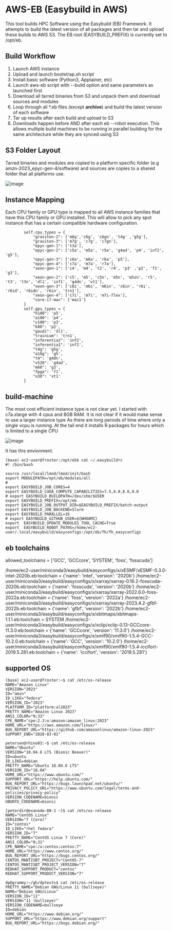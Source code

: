 # AWS-EB (Easybuild in AWS)

This tool builds HPC Software using the Easybuild (EB) Framework. It attempts to build the latest version of all packages and then tar and upload these builds to AWS S3. The EB root (EASYBUILD_PREFIX) is currently set to /opt/eb.

## Build Workflow 

1. Launch AWS instance 
1. Upload and launch bootstrap.sh script 
1. Install basic software (Python3, Apptainer, etc) 
1. Launch aws-eb script with --build option and same parameters as launched first
1. Download all tarred binaries from S3 and unpack them and download sources and modules
1. Loop through all *.eb files (except __archive__) and build the latest version of each software
1. Tar up results after each build and upload to S3 
1. Downloads happen before AND after each eb --robot execution. This allows multiple build machines to be running in parallel building for the same architecture while they are synced using S3

## S3 Folder Layout 

Tarred binaries and modules are copied to a platform specific folder (e.g amzn-2023_epyc-gen-4/software) and sources are copies to a shared folder that all platforms use.

![image](https://github.com/dirkpetersen/dptests/assets/1427719/91b2542e-81c4-4859-ad9e-d6ed7b7ac1c3)


## Instance Mapping 

Each CPU family or GPU type is mapped to all AWS instance families that have this CPU family or GPU installed.
This will allow to pick any spot instance that has a certain compatible hardware configuration. 

```
        self.cpu_types = {
            "graviton-2": ['m6g','c6g', 'c6gn', 't4g' ,'g5g'],
            "graviton-3": ['m7g', 'c7g', 'c7gn'],
            "epyc-gen-1": ['t3a'],
            "epyc-gen-2": ['c5a', 'm5a', 'r5a', 'g4ad', 'p4', 'inf2', 'g5'],
            "epyc-gen-3": ['c6a', 'm6a', 'r6a', 'p5'],
            "epyc-gen-4": ['c7a', 'm7a', 'r7a'],
            "xeon-gen-1": ['c4', 'm4', 't2', 'r4', 'p3' ,'p2', 'f1', 'g3'],
            "xeon-gen-2": ['c5', 'm5', 'c5n', 'm5n', 'm5zn', 'r5', 't3', 't3n', 'dl1', 'inf1', 'g4dn', 'vt1'],
            "xeon-gen-3": ['c6i', 'm6i', 'm6in', 'c6in', 'r6i', 'r6id', 'r6idn', 'r6in', 'trn1'],
            "xeon-gen-4": ['c7i', 'm7i', 'm7i-flex'],
            "core-i7-mac": ['mac1']
        }
        self.gpu_types = {
            "h100": 'p5',
            "a100": 'p4',
            "v100": 'p3',  
            "k80": 'p2',
            "gaudi": 'dl1',
            "trainium": 'trn1',
            "inferentia2": 'inf2',
            "inferentia1": 'inf1',
            "t4g": 'g5g',
            "a10g": 'g5',
            "t4": 'g4dn',
            "v520": 'g4ad',
            "m60": 'g3',
            "fpga": 'f1',
            "u30": 'vt1'            
        }
```

## build-machine 

The most cost efficient instance type is not clear yet. I started with c7a.xlarge with 4 cpus and 8GB RAM. It is not clear if it would make sense to use a larger instance type As there are long periods of time where only a single vcpu is running. At the tail end it installs R packages for hours which is limited to a single CPU 

![image](https://github.com/dirkpetersen/dptests/assets/1427719/973f973d-14f0-41af-8f7e-838d59ad58f4)



It has this envionment. 

```
(base) ec2-user@froster:/opt/eb$ cat ~/.easybuildrc
#! /bin/bash

source /usr/local/lmod/lmod/init/bash
export MODULEPATH=/opt/eb/modules/all
#
export EASYBUILD_JOB_CORES=4
export EASYBUILD_CUDA_COMPUTE_CAPABILITIES=7.5,8.0,8.6,9.0
# export EASYBUILD_BUILDPATH=/dev/shm/$USER
export EASYBUILD_PREFIX=/opt/eb
export EASYBUILD_JOB_OUTPUT_DIR=$EASYBUILD_PREFIX/batch-output
export EASYBUILD_JOB_BACKEND=Slurm
export EASYBUILD_PARALLEL=16
# export EASYBUILD_GITHUB_USER=${WHOAMI}
export  EASYBUILD_UPDATE_MODULES_TOOL_CACHE=True
export  EASYBUILD_ROBOT_PATHS=/home/ec2-user/.local/easybuild/easyconfigs:/opt/eb/fh/fh_easyconfigs
```


## eb toolchains 

allowed_toolchains = ['GCC', 'GCCcore', 'SYSTEM', 'foss', 'fosscuda']

/home/ec2-user/miniconda3/easybuild/easyconfigs/x/xESMF/xESMF-0.3.0-intel-2020b.eb:toolchain = {'name': 'intel', 'version': '2020b'}
/home/ec2-user/miniconda3/easybuild/easyconfigs/x/xarray/xarray-0.16.2-fosscuda-2020b.eb:toolchain = {'name': 'fosscuda', 'version': '2020b'}
/home/ec2-user/miniconda3/easybuild/easyconfigs/x/xarray/xarray-2022.6.0-foss-2022a.eb:toolchain = {'name': 'foss', 'version': '2022a'}
/home/ec2-user/miniconda3/easybuild/easyconfigs/x/xarray/xarray-2023.4.2-gfbf-2022b.eb:toolchain = {'name': 'gfbf', 'version': '2022b'}
/home/ec2-user/miniconda3/easybuild/easyconfigs/x/xbitmaps/xbitmaps-1.1.1.eb:toolchain = SYSTEM
/home/ec2-user/miniconda3/easybuild/easyconfigs/x/xclip/xclip-0.13-GCCcore-11.3.0.eb:toolchain = {'name': 'GCCcore', 'version': '11.3.0'}
/home/ec2-user/miniconda3/easybuild/easyconfigs/x/xmlf90/xmlf90-1.5.4-GCC-10.2.0.eb:toolchain = {'name': 'GCC', 'version': '10.2.0'}
/home/ec2-user/miniconda3/easybuild/easyconfigs/x/xmlf90/xmlf90-1.5.4-iccifort-2019.5.281.eb:toolchain = {'name': 'iccifort', 'version': '2019.5.281'}



## supported OS 

```
(base) ec2-user@froster:~$ cat /etc/os-release
NAME="Amazon Linux"
VERSION="2023"
ID="amzn"
ID_LIKE="fedora"
VERSION_ID="2023"
PLATFORM_ID="platform:al2023"
PRETTY_NAME="Amazon Linux 2023"
ANSI_COLOR="0;33"
CPE_NAME="cpe:2.3:o:amazon:amazon_linux:2023"
HOME_URL="https://aws.amazon.com/linux/"
BUG_REPORT_URL="https://github.com/amazonlinux/amazon-linux-2023"
SUPPORT_END="2028-03-01"
```

```
petersen@rhino03:~$ cat /etc/os-release
NAME="Ubuntu"
VERSION="18.04.6 LTS (Bionic Beaver)"
ID=ubuntu
ID_LIKE=debian
PRETTY_NAME="Ubuntu 18.04.6 LTS"
VERSION_ID="18.04"
HOME_URL="https://www.ubuntu.com/"
SUPPORT_URL="https://help.ubuntu.com/"
BUG_REPORT_URL="https://bugs.launchpad.net/ubuntu/"
PRIVACY_POLICY_URL="https://www.ubuntu.com/legal/terms-and-policies/privacy-policy"
VERSION_CODENAME=bionic
UBUNTU_CODENAME=bionic
```

```
[peterdir@exanode-08-1 ~]$ cat /etc/os-release
NAME="CentOS Linux"
VERSION="7 (Core)"
ID="centos"
ID_LIKE="rhel fedora"
VERSION_ID="7"
PRETTY_NAME="CentOS Linux 7 (Core)"
ANSI_COLOR="0;31"
CPE_NAME="cpe:/o:centos:centos:7"
HOME_URL="https://www.centos.org/"
BUG_REPORT_URL="https://bugs.centos.org/"
CENTOS_MANTISBT_PROJECT="CentOS-7"
CENTOS_MANTISBT_PROJECT_VERSION="7"
REDHAT_SUPPORT_PRODUCT="centos"
REDHAT_SUPPORT_PRODUCT_VERSION="7"
```

```
dp@grammy:~/gh/dptests$ cat /etc/os-release
PRETTY_NAME="Debian GNU/Linux 11 (bullseye)"
NAME="Debian GNU/Linux"
VERSION_ID="11"
VERSION="11 (bullseye)"
VERSION_CODENAME=bullseye
ID=debian
HOME_URL="https://www.debian.org/"
SUPPORT_URL="https://www.debian.org/support"
BUG_REPORT_URL="https://bugs.debian.org/"
```
